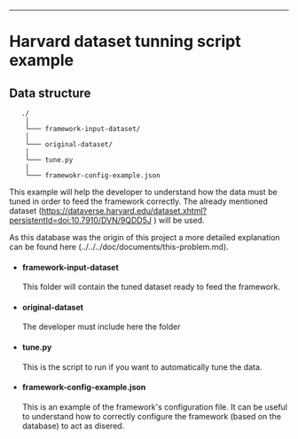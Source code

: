 -----------------------------------------
# Harvard dataset tunning script example 

## Data structure


       ./
        │
        └─── framework-input-dataset/
        │   
        └─── original-dataset/
        │   
        └─── tune.py
        │   
        └─── framewokr-config-example.json 


This example will help the developer to understand how the data must be tuned in order to feed the framework correctly. The already mentioned dataset (https://dataverse.harvard.edu/dataset.xhtml?persistentId=doi:10.7910/DVN/9QDD5J ) will be used.

As this database was the origin of this project a more detailed explanation can be found here (../../../doc/documents/this-problem.md).

* #### framework-input-dataset
    This folder will contain the tuned dataset ready to feed the framework.

* #### original-dataset
    The developer must include here the folder 

* #### tune.py
    This is the script to run if you want to automatically tune the data.

* #### framework-config-example.json
    This is an example of the framework's configuration file. It can be useful to understand how to correctly configure the framework (based on the database) to act as disered.
